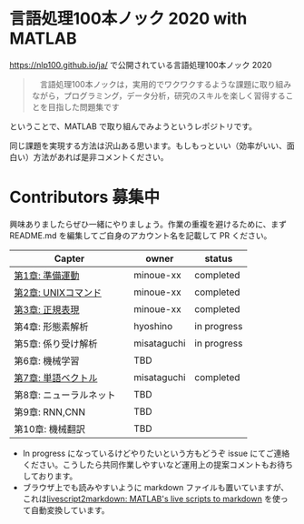 # 言語処理100本ノック 2020 with MATLAB

https://nlp100.github.io/ja/ で公開されている言語処理100本ノック 2020　

>　言語処理100本ノックは，実用的でワクワクするような課題に取り組みながら，プログラミング，データ分析，研究のスキルを楽しく習得することを目指した問題集です

ということで、MATLAB で取り組んでみようというレポジトリです。

同じ課題を実現する方法は沢山ある思います。もしもっといい（効率がいい、面白い）方法があれば是非コメントください。


# Contributors 募集中

興味ありましたらぜひ一緒にやりましょう。作業の重複を避けるために、まず README.md を編集してご自身のアカウント名を記載して PR ください。


|  Capter  |  owner  | status |
| ---- | ---- | ---- |
| [第1章: 準備運動](Chapter1_Warm-up/Chapter1_WarmUp.md)　| minoue-xx | completed |
| [第2章: UNIXコマンド](Chapter2_UnixCommand/Chapter2_UnixCommand.md)　| minoue-xx | completed |
| [第3章: 正規表現](Chapter3_RegularExpression/Chapter3_RegularExpression.md)　| minoue-xx | completed |
| 第4章: 形態素解析　| hyoshino | in progress |
| 第5章: 係り受け解析　| misataguchi | in progress |
| 第6章: 機械学習　| TBD | |
| [第7章: 単語ベクトル](Chapter7_Wordembedding/Chapter7.md)　| misataguchi | completed |
| 第8章: ニューラルネット　| TBD | |
| 第9章: RNN,CNN　| TBD | |
| 第10章: 機械翻訳　| TBD | |

- In progress になっているけどやりたいという方もどうぞ issue にてご連絡ください。こうしたら共同作業しやすいなど運用上の提案コメントもお待ちしております。
- ブラウザ上でも読みやすいように markdown ファイルも置いていますが、これは[livescript2markdown​: MATLAB's live scripts to markdown](https://jp.mathworks.com/matlabcentral/fileexchange/73993-livescript2markdown-matlab-s-live-scripts-to-markdown) を使って自動変換しています。
